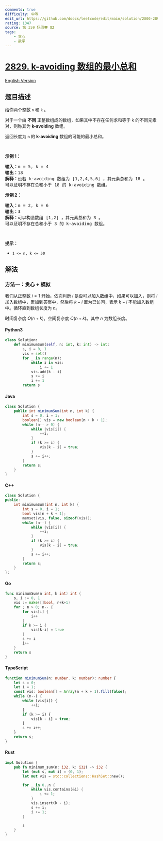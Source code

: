 ```yaml
---
comments: true
difficulty: 中等
edit_url: https://github.com/doocs/leetcode/edit/main/solution/2800-2899/2829.Determine%20the%20Minimum%20Sum%20of%20a%20k-avoiding%20Array/README.md
rating: 1347
source: 第 359 场周赛 Q2
tags:
    - 贪心
    - 数学
---
```


<!-- problem:start -->

# [2829. k-avoiding 数组的最小总和](https://leetcode.cn/problems/determine-the-minimum-sum-of-a-k-avoiding-array)

[English Version](/solution/2800-2899/2829.Determine%20the%20Minimum%20Sum%20of%20a%20k-avoiding%20Array/README_EN.md)

## 题目描述

<!-- description:start -->

<p>给你两个整数 <code>n</code> 和 <code>k</code> 。</p>

<p>对于一个由 <strong>不同</strong> 正整数组成的数组，如果其中不存在任何求和等于 k 的不同元素对，则称其为 <strong>k-avoiding</strong> 数组。</p>

<p>返回长度为 <code>n</code> 的 <strong>k-avoiding</strong> 数组的可能的最小总和。</p>

<p>&nbsp;</p>

<p><strong class="example">示例 1：</strong></p>

<pre>
<strong>输入：</strong>n = 5, k = 4
<strong>输出：</strong>18
<strong>解释：</strong>设若 k-avoiding 数组为 [1,2,4,5,6] ，其元素总和为 18 。
可以证明不存在总和小于 18 的 k-avoiding 数组。
</pre>

<p><strong class="example">示例 2：</strong></p>

<pre>
<strong>输入：</strong>n = 2, k = 6
<strong>输出：</strong>3
<strong>解释：</strong>可以构造数组 [1,2] ，其元素总和为 3 。
可以证明不存在总和小于 3 的 k-avoiding 数组。
</pre>

<p>&nbsp;</p>

<p><strong>提示：</strong></p>

<ul>
	<li><code>1 &lt;= n, k &lt;= 50</code></li>
</ul>

<!-- description:end -->

## 解法

<!-- solution:start -->

### 方法一：贪心 + 模拟

我们从正整数 $i = 1$ 开始，依次判断 $i$ 是否可以加入数组中，如果可以加入，则将 $i$ 加入数组中，累加到答案中，然后将 $k - i$ 置为已访问，表示 $k-i$ 不能加入数组中。循环直到数组长度为 $n$。

时间复杂度 $O(n + k)$，空间复杂度 $O(n + k)$。其中 $n$ 为数组长度。

<!-- tabs:start -->

#### Python3

```python
class Solution:
    def minimumSum(self, n: int, k: int) -> int:
        s, i = 0, 1
        vis = set()
        for _ in range(n):
            while i in vis:
                i += 1
            vis.add(k - i)
            s += i
            i += 1
        return s
```

#### Java

```java
class Solution {
    public int minimumSum(int n, int k) {
        int s = 0, i = 1;
        boolean[] vis = new boolean[n + k + 1];
        while (n-- > 0) {
            while (vis[i]) {
                ++i;
            }
            if (k >= i) {
                vis[k - i] = true;
            }
            s += i++;
        }
        return s;
    }
}
```

#### C++

```cpp
class Solution {
public:
    int minimumSum(int n, int k) {
        int s = 0, i = 1;
        bool vis[n + k + 1];
        memset(vis, false, sizeof(vis));
        while (n--) {
            while (vis[i]) {
                ++i;
            }
            if (k >= i) {
                vis[k - i] = true;
            }
            s += i++;
        }
        return s;
    }
};
```

#### Go

```go
func minimumSum(n int, k int) int {
	s, i := 0, 1
	vis := make([]bool, n+k+1)
	for ; n > 0; n-- {
		for vis[i] {
			i++
		}
		if k >= i {
			vis[k-i] = true
		}
		s += i
		i++
	}
	return s
}
```

#### TypeScript

```ts
function minimumSum(n: number, k: number): number {
    let s = 0;
    let i = 1;
    const vis: boolean[] = Array(n + k + 1).fill(false);
    while (n--) {
        while (vis[i]) {
            ++i;
        }
        if (k >= i) {
            vis[k - i] = true;
        }
        s += i++;
    }
    return s;
}
```

#### Rust

```rust
impl Solution {
    pub fn minimum_sum(n: i32, k: i32) -> i32 {
        let (mut s, mut i) = (0, 1);
        let mut vis = std::collections::HashSet::new();

        for _ in 0..n {
            while vis.contains(&i) {
                i += 1;
            }
            vis.insert(k - i);
            s += i;
            i += 1;
        }

        s
    }
}
```

<!-- tabs:end -->

<!-- solution:end -->

<!-- problem:end -->
